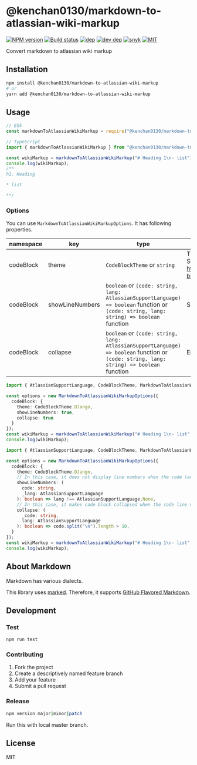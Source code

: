 # @kenchan0130/markdown-to-atlassian-wiki-markup

[![NPM version][npm-image]][npm-url]
[![Build status][travis-image]][travis-url]
[![dep][dep-image]][dev-dep-url]
[![dev dep][dev-dep-image]][dev-dep-url]
[![snyk][snyk-image]][snyk-url]
[![MIT][mit-image]][mit-url]

[npm-image]: https://img.shields.io/npm/v/@kenchan0130/markdown-to-atlassian-wiki-markup.svg
[npm-url]: https://www.npmjs.com/package/@kenchan0130/markdown-to-atlassian-wiki-markup

[travis-image]: https://badgen.net/travis/kenchan0130/markdown-to-atlassian-wiki-markup
[travis-url]: https://travis-ci.org/kenchan0130/markdown-to-atlassian-wiki-markup

[dep-image]: https://badgen.net/david/dep/kenchan0130/markdown-to-atlassian-wiki-markup?label=deps
[dep-url]: https://david-dm.org/kenchan0130/markdown-to-atlassian-wiki-markup

[dev-dep-image]: https://badgen.net/david/dep/kenchan0130/markdown-to-atlassian-wiki-markup?label=devDeps
[dev-dep-url]: https://david-dm.org/kenchan0130/markdown-to-atlassian-wiki-markup?type=dev

[snyk-image]: https://snyk.io/test/npm/@kenchan0130/markdown-to-atlassian-wiki-markup/badge.svg
[snyk-url]: https://snyk.io/test/npm/@kenchan0130/markdown-to-atlassian-wiki-markup

[mit-image]: https://badgen.net/npm/license/@kenchan0130/markdown-to-atlassian-wiki-markup
[mit-url]: https://github.com/kenchan0130/markdown-to-atlassian-wiki-markup/blob/master/LICENSE

Convert markdown to atlassian wiki markup

## Installation

```sh
npm install @kenchan0130/markdown-to-atlassian-wiki-markup
# or
yarn add @kenchan0130/markdown-to-atlassian-wiki-markup
```

## Usage

```js
// ES5
const markdownToAtlassianWikiMarkup = require("@kenchan0130/markdown-to-atlassian-wiki-markup").markdownToAtlassianWikiMarkup;

// TypeScript
import { markdownToAtlassianWikiMarkup } from "@kenchan0130/markdown-to-atlassian-wiki-markup";
```

```js
const wikiMarkup = markdownToAtlassianWikiMarkup("# Heading 1\n- list");
console.log(wikiMarkup);
/**
h1. Heading

* list

**/
```

### Options

You can use `MarkdownToAtlassianWikiMarkupOptions`.
It has following properties.

namespace|key|type|description
---|---|---|---
codeBlock|theme|`CodeBlockTheme` or `string`|Theme of code block.<br>See also: https://confluence.atlassian.com/doc/code-block-macro-139390.html
codeBlock|showLineNumbers|`boolean` or `(code: string, lang: AtlassianSupportLanguage) => boolean` function or `(code: string, lang: string) => boolean` function |Show or not linenumbers of code block.
codeBlock|collapse|`boolean` or `(code: string, lang: AtlassianSupportLanguage) => boolean` function or `(code: string, lang: string) => boolean` function|Enable or not collapse of code block.


```typescript
import { AtlassianSupportLanguage, CodeBlockTheme, MarkdownToAtlassianWikiMarkupOptions } from "@kenchan0130/markdown-to-atlassian-wiki-markup";

const options = new MarkdownToAtlassianWikiMarkupOptions({
  codeBlock: {
    theme: CodeBlockTheme.DJango,
    showLineNumbers: true,
    collapse: true
  }
});
const wikiMarkup = markdownToAtlassianWikiMarkup("# Heading 1\n- list", options);
console.log(wikiMarkup);
```

```typescript
import { AtlassianSupportLanguage, CodeBlockTheme, MarkdownToAtlassianWikiMarkupOptions } from "@kenchan0130/markdown-to-atlassian-wiki-markup";

const options = new MarkdownToAtlassianWikiMarkupOptions({
  codeBlock: {
    theme: CodeBlockTheme.DJango,
    // In this case, it does not display line numbers when the code lang is none.
    showLineNumbers: (
      code: string,
      _lang: AtlassianSupportLanguage
    ): boolean => lang !== AtlassianSupportLanguage.None,
    // In this case, it makes code block collapsed when the code line number more than 10.
    collapse: (
      _code: string,
      lang: AtlassianSupportLanguage
    ): boolean => code.split("\n").length > 10,
  }
});
const wikiMarkup = markdownToAtlassianWikiMarkup("# Heading 1\n- list", options);
console.log(wikiMarkup);
```

## About Markdown

Markdown has various dialects.

This library uses [marked](https://github.com/markedjs/marked).
Therefore, it supports [GitHub Flavored Markdown](https://github.github.com/gfm/).

## Development

### Test

```sh
npm run test
```

### Contributing

1. Fork the project
2. Create a descriptively named feature branch
3. Add your feature
4. Submit a pull request

### Release

```sh
npm version major|minor|patch
```

Run this with local master branch.

## License

MIT
